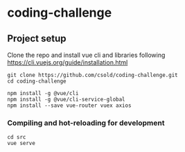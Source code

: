 # coding-challenge

## Project setup
Clone the repo and install vue cli and libraries following https://cli.vuejs.org/guide/installation.html
```
git clone https://github.com/csold/coding-challenge.git
cd coding-challenge

npm install -g @vue/cli
npm install -g @vue/cli-service-global
npm install --save vue-router vuex axios
```

### Compiling and hot-reloading for development
```
cd src
vue serve
```
